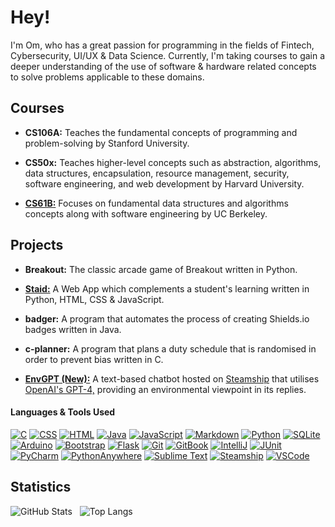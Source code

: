# Hey!

I'm Om, who has a great passion for programming in the fields of Fintech, Cybersecurity, UI/UX & Data Science. Currently, I'm taking courses to gain a deeper understanding of the use of software & hardware related concepts to solve problems applicable to these domains.


## Courses

* **CS106A:** Teaches the fundamental concepts of programming and problem-solving by Stanford University.

* **CS50x:** Teaches higher-level concepts such as abstraction, algorithms, data structures, encapsulation, resource management, security, software engineering, and web development by Harvard University.

* **[CS61B:](https://github.com/omcodedthis/CS61B)** Focuses on fundamental data structures and algorithms concepts along with software engineering by UC Berkeley. 


## Projects
* **Breakout:** The classic arcade game of Breakout written in Python.

* **[Staid:](https://staid.pythonanywhere.com/)** A Web App which complements a student's learning written in Python, HTML, CSS & JavaScript.

* **badger:** A program that automates the process of creating Shields.io badges written in Java.

* **c-planner:** A program that plans a duty schedule that is randomised in order to prevent bias written in C.

*  **[EnvGPT (New):](https://github.com/omcodedthis/EnvGPT)** A text-based chatbot hosted on [Steamship](https://www.steamship.com/) that utilises [OpenAI's GPT-4,](https://openai.com/gpt-4) providing an environmental viewpoint in its replies.


#### Languages & Tools Used
[![C](https://img.shields.io/badge/-C-A8B9CC?logo=C&logoColor=white&style=flat)](https://www.open-std.org/jtc1/sc22/wg14/) 
[![CSS](https://img.shields.io/badge/-CSS-1572B6?logo=CSS3&logoColor=white&style=flat)](https://www.w3.org/Style/CSS/Overview.en.html) 
[![HTML](https://img.shields.io/badge/-HTML-E34F26?logo=HTML5&logoColor=white&style=flat)](https://html.spec.whatwg.org/multipage/)
[![Java](https://img.shields.io/badge/-Java-ED8B00?logo=Oracle&logoColor=white&style=flat)](https://www.java.com/en/)
[![JavaScript](https://img.shields.io/badge/-JavaScript-F7DF1E?logo=JavaScript&logoColor=323330&style=flat)](https://developer.mozilla.org/en-US/docs/Web/JavaScript)
[![Markdown](https://img.shields.io/badge/-Markdown-4a525a?logo=Markdown&logoColor=white&style=flat)](https://daringfireball.net/projects/markdown/) 
[![Python](https://img.shields.io/badge/-Python-3776AB?logo=Python&logoColor=white&style=flat)](https://www.python.org/) 
[![SQLite](https://img.shields.io/badge/-SQLite-003B57?logo=SQLite&logoColor=white&style=flat)](https://www.sqlite.org/index.html) 
[![Arduino](https://img.shields.io/badge/-Arduino-00979D?logo=Arduino&logoColor=white&style=flat)](https://www.arduino.cc/) 
[![Bootstrap](https://img.shields.io/badge/-Bootstrap-7952B3?logo=Bootstrap&logoColor=white&style=flat)](https://getbootstrap.com/) 
[![Flask](https://img.shields.io/badge/-Flask-FFFFFF?logo=Flask&logoColor=black&style=flat)](https://flask.palletsprojects.com/en/2.2.x/)
[![Git](https://img.shields.io/badge/-Git-F05032?logo=Git&logoColor=white&style=flat)](https://git-scm.com/)
[![GitBook](https://img.shields.io/badge/-GitBook-3884FF?logo=GitBook&logoColor=white&style=flat)](https://www.gitbook.com/)
[![IntelliJ](https://img.shields.io/badge/-IntelliJ%20IDEA-0f60ee?logo=IntelliJ%20IDEA&logoColor=white&style=flat)](https://www.jetbrains.com/idea/)
[![JUnit](https://img.shields.io/badge/-JUnit-25A162?logo=JUnit5&logoColor=white&style=flat)](https://junit.org/junit5/)
[![PyCharm](https://img.shields.io/badge/-PyCharm-1ca46c?logo=PyCharm&logoColor=white&style=flat)](https://www.jetbrains.com/pycharm/)
[![PythonAnywhere](https://img.shields.io/badge/-PythonAnywhere-44A833?logo=Anaconda&logoColor=white&style=flat)](https://www.pythonanywhere.com/)
[![Sublime Text](https://img.shields.io/badge/-Sublime%20Text-FF9800?logo=Sublime%20Text&logoColor=white&style=flat)](https://www.sublimetext.com/)
[![Steamship](https://img.shields.io/badge/-Steamship-6244ac?logo=Python&logoColor=white&style=flat)](https://www.steamship.com/)
[![VSCode](https://img.shields.io/badge/-VS%20Code-007ACC?logo=Visual%20Studio%20Code&logoColor=white&style=flat)](https://code.visualstudio.com/)


## Statistics
![GitHub Stats](https://github-readme-stats.vercel.app/api?username=omcodedthis&rank_icon=github&hide=contribs&show_icons=true&line_height=24&theme=transparent) &nbsp; ![Top Langs](https://github-readme-stats.vercel.app/api/top-langs/?username=omcodedthis&langs_count=6&hide=CWeb,Makefile,OpenEdge%20ABL&exclude_repo=CS106A,cs61b_repo&layout=compact&theme=transparent) 
